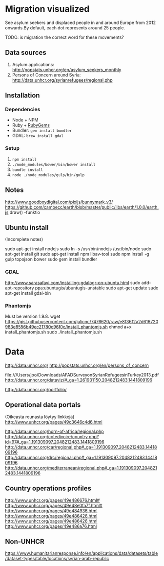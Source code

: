 # Migration visualized

See asylum seekers and displaced people in and around Europe from 2012 onwards.By default, each dot represents around 25 people.

TODO: is migration the correct word for these movements?

## Data sources

1. Asylum applications: http://popstats.unhcr.org/en/asylum_seekers_monthly
2. Persons of Concern around Syria: http://data.unhcr.org/syrianrefugees/regional.php

## Installation

### Dependencies

- Node + NPM
- Ruby + [RubyGems](https://rubygems.org/pages/download)
- Bundler: `gem install bundler`
- GDAL: `brew install gdal`

### Setup

1. `npm install`
2. `./node_modules/bower/bin/bower install`
3. `bundle install`
3. `node ./node_modules/gulp/bin/gulp`


## Notes

http://www.goodboydigital.com/pixijs/bunnymark_v3/
https://github.com/cambecc/earth/blob/master/public/libs/earth/1.0.0/earth.js
draw() -funktio

## Ubuntu install

(Incomplete notes)

sudo apt-get install nodejs
sudo ln -s /usr/bin/nodejs /usr/bin/node
sudo apt-get install git
sudo apt-get install npm libav-tool
sudo npm install -g gulp topojson bower
sudo gem install bundler

### GDAL

http://www.sarasafavi.com/installing-gdalogr-on-ubuntu.html
sudo add-apt-repository ppa:ubuntugis/ubuntugis-unstable 
sudo apt-get update
sudo apt-get install gdal-bin

### Phantomjs

Must be version 1.9.8.
wget https://gist.githubusercontent.com/julionc/7476620/raw/e8f36f2a2d616720983e8556b49ec21780c96f0c/install_phantomjs.sh
chmod a+x install_phantomjs.sh
sudo ./install_phantomjs.sh

# Data

http://data.unhcr.org/
http://popstats.unhcr.org/en/persons_of_concern

file:///Users/jpo/Downloads/AFADSurveyonSyrianRefugeesinTurkey2013.pdf
http://data.unhcr.org/dataviz/#_ga=1.261931150.2048212483.1441809196

http://data.unhcr.org/portfolio/

## Operational data portals

(Oikeasta reunasta löytyy linkkejä)
http://www.unhcr.org/pages/49c3646c4d6.html

http://data.unhcr.org/horn-of-africa/regional.php
http://data.unhcr.org/cotedivoire/country.php?id=97#_ga=1.191309097.2048212483.1441809196
http://data.unhcr.org/car/regional.php#_ga=1.191309097.2048212483.1441809196
http://data.unhcr.org/drc/regional.php#_ga=1.191309097.2048212483.1441809196
http://data.unhcr.org/mediterranean/regional.php#_ga=1.191309097.2048212483.1441809196

## Country operations profiles

http://www.unhcr.org/pages/49e486676.html#
http://www.unhcr.org/pages/49e48e0fa7f.html#
http://www.unhcr.org/pages/49e484936.html
http://www.unhcr.org/pages/49e486426.html
http://www.unhcr.org/pages/49e486426.html
http://www.unhcr.org/pages/49e486a76.html

## Non-UNHCR

https://www.humanitarianresponse.info/en/applications/data/datasets/table/dataset-types/table/locations/syrian-arab-republic

